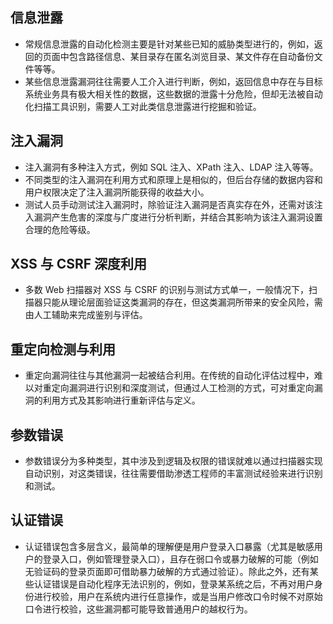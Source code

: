 ## 信息泄露
- 常规信息泄露的自动化检测主要是针对某些已知的威胁类型进行的，例如，返回的页面中包含路径信息、某目录存在匿名浏览目录、某文件存在自动备份文件等等。
- 某些信息泄露漏洞往往需要人工介入进行判断，例如，返回信息中存在与目标系统业务具有极大相关性的数据，这些数据的泄露十分危险，但却无法被自动化扫描工具识别，需要人工对此类信息泄露进行挖掘和验证。

## 注入漏洞
- 注入漏洞有多种注入方式，例如 SQL 注入、XPath 注入、LDAP 注入等等。
- 不同类型的注入漏洞在利用方式和原理上是相似的，但后台存储的数据内容和用户权限决定了注入漏洞所能获得的收益大小。
- 测试人员手动测试注入漏洞时，除验证注入漏洞是否真实存在外，还需对该注入漏洞产生危害的深度与广度进行分析判断，并结合其影响为该注入漏洞设置合理的危险等级。

## XSS 与 CSRF 深度利用
- 多数 Web 扫描器对 XSS 与 CSRF 的识别与测试方式单一，一般情况下，扫描器只能从理论层面验证这类漏洞的存在，但这类漏洞所带来的安全风险，需由人工辅助来完成鉴别与评估。

## 重定向检测与利用
- 重定向漏洞往往与其他漏洞一起被结合利用。在传统的自动化评估过程中，难以对重定向漏洞进行识别和深度测试，但通过人工检测的方式，可对重定向漏洞的利用方式及其影响进行重新评估与定义。

## 参数错误
- 参数错误分为多种类型，其中涉及到逻辑及权限的错误就难以通过扫描器实现自动识别，对这类错误，往往需要借助渗透工程师的丰富测试经验来进行识别和测试。

## 认证错误
- 认证错误包含多层含义，最简单的理解便是用户登录入口暴露（尤其是敏感用户的登录入口，例如管理登录入口），且存在弱口令或暴力破解的可能（例如无验证码的登录页面即可借助暴力破解的方式通过验证）。除此之外，还有某些认证错误是自动化程序无法识别的，例如，登录某系统之后，不再对用户身份进行校验，用户在系统内进行任意操作，或是当用户修改口令时候不对原始口令进行校验，这些漏洞都可能导致普通用户的越权行为。
